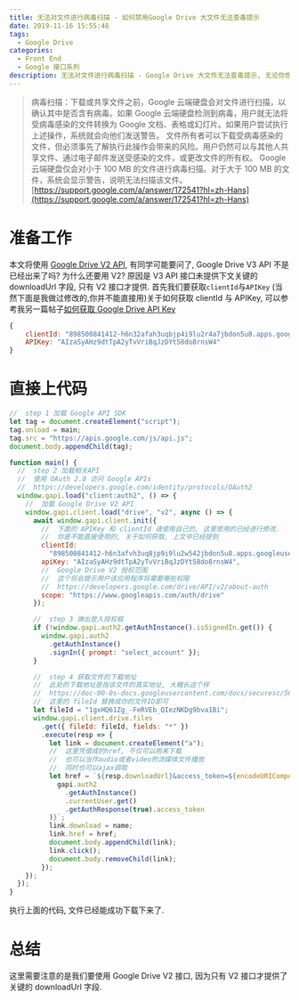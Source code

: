 ```yaml
---
title: 无法对文件进行病毒扫描 - 如何禁用Google Drive 大文件无法查毒提示
date: 2019-11-16 15:55:48
tags:
  - Google Drive
categories:
  - Front End
  - Google 接口系列
description: 无法对文件进行病毒扫描 - Google Drive 大文件无法查毒提示, 无论你想下载文件还是要远程播放音频或视频文件, 遇到这个提示直接会导致程序无法正常工作. 本文将介绍如何规避此问题.
---
```


> 病毒扫描：下载或共享文件之前，Google 云端硬盘会对文件进行扫描，以确认其中是否含有病毒。如果 Google 云端硬盘检测到病毒，用户就无法将受病毒感染的文件转换为 Google 文档、表格或幻灯片。如果用户尝试执行上述操作，系统就会向他们发送警告。
> 文件所有者可以下载受病毒感染的文件，但必须事先了解执行此操作会带来的风险。用户仍然可以与其他人共享文件、通过电子邮件发送受感染的文件，或更改文件的所有权。
> Google 云端硬盘仅会对小于 100 MB 的文件进行病毒扫描。对于大于 100 MB 的文件，系统会显示警告，说明无法扫描该文件。
> [https://support.google.com/a/answer/172541?hl=zh-Hans](https://support.google.com/a/answer/172541?hl=zh-Hans)

# 准备工作

本文将使用 [Google Drive V2 API](https://developers.google.com/drive/api/v2/),
有同学可能要问了, Google Drive V3 API 不是已经出来了吗? 为什么还要用 V2?
原因是 V3 API 接口未提供下文关键的 downloadUrl 字段, 只有 V2 接口才提供.
首先我们要获取`clientId`与`APIKey`
(当然下面是我做过修改的,你并不能直接用)关于如何获取 clientId 与 APIKey,
可以参考我另一篇帖子[如何获取 Google Drive API Key](https://carljin.com/how-to-enable-google-drive-api-and-get-client-credentials.html)

```javascript
{
    clientId: "898500841412-h6n32afah3uqbjp4i9lu2r4a7jbdon5u8.apps.googleusercontent.com",
    APIKey: "AIzaSyAHz9dtTpA2yTvVriBqJzDYt58do8rnsW4"
}
```

# 直接上代码

```javascript
//  step 1 加载 Google API SDK
let tag = document.createElement("script");
tag.onload = main;
tag.src = "https://apis.google.com/js/api.js";
document.body.appendChild(tag);

function main() {
  //  step 2 加载相关API
  //  使用 OAuth 2.0 访问 Google APIs
  //  https://developers.google.com/identity/protocols/OAuth2
  window.gapi.load("client:auth2", () => {
    //  加载 Google Drive V2 API
    window.gapi.client.load("drive", "v2", async () => {
      await window.gapi.client.init({
        //  下面的 APIKey 和 clientId 请使用自己的, 这里使用的已经进行修改.
        //  你是不能直接使用的, 关于如何获取, 上文中已经提到
        clientId:
          "898500841412-h6n3afvh3uq8jp9i9lu2w542jbdon5u8.apps.googleusercontent.com",
        apiKey: "AIzaSyAHz9dtTpA2yTvVriBqJzDYt58do8rnsW4",
        //  Google Drive V2 授权范围
        //  这个将会提示用户该应用程序将需要哪些权限
        //  https://developers.google.com/drive/API/v2/about-auth
        scope: "https://www.googleapis.com/auth/drive"
      });

      //  step 3 弹出登入授权框
      if (!window.gapi.auth2.getAuthInstance().isSignedIn.get()) {
        window.gapi.auth2
          .getAuthInstance()
          .signIn({ prompt: "select_account" });
      }

      //  step 4 获取文件的下载地址
      //  此处的下载地址是指该文件的真实地址, 大概长这个样
      //  https://doc-00-0s-docs.googleusercontent.com/docs/securesc/56tl562cpoqujghiphtr0ad4n92jmcee/3tf9pfo38c9j905jm43f23i8h3tav5vh/1573934400000/00948632806340913802/04850587943627626541/1gxHQ61Zg_-FvRVED_QIezNKDg9bvl1Bi?e=download&gd=true
      //  这里的 fileId 替换成你的文件ID即可
      let fileId = "1gxHQ61Zg_-FeRVEb_QIezNKDg9bva1Bi";
      window.gapi.client.drive.files
        .get({ fileId: fileId, fields: "*" })
        .execute(resp => {
          let link = document.createElement("a");
          //  这里凭借成的href, 不仅可以用来下载
          //  也可以当作audio或者video的流媒体文件播放
          //  同时也可以ajax调取
          let href = `${resp.downloadUrl}&access_token=${encodeURIComponent(
            gapi.auth2
              .getAuthInstance()
              .currentUser.get()
              .getAuthResponse(true).access_token
          )}`;
          link.download = name;
          link.href = href;
          document.body.appendChild(link);
          link.click();
          document.body.removeChild(link);
        });
    });
  });
}
```

执行上面的代码, 文件已经能成功下载下来了.

# 总结

这里需要注意的是我们要使用 Google Drive V2 接口, 因为只有 V2 接口才提供了关键的 downloadUrl 字段.

